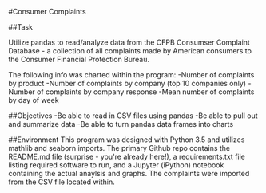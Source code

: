 #Consumer Complaints

##Task

Utilize pandas to read/analyze data from the CFPB Consumser Complaint Database -
a collection of all complaints made by American consumers to the Consumer
Financial Protection Bureau.

The following info was charted within the program:
-Number of complaints by product
-Number of complaints by company (top 10 companies only)
-Number of complaints by company response
-Mean number of complaints by day of week


##Objectives
-Be able to read in CSV files using pandas
-Be able to pull out and summarize data
-Be able to turn pandas data frames into charts

##Environment
This program was designed with Python 3.5 and utilizes mathlib and seaborn imports.
The primary Github repo contains the README.md file (surprise - you're already here!),
a requirements.txt file listing required software to run, and a Jupyter (iPython)
notebook containing the actual anaylsis and graphs. The complaints were imported
from the CSV file located within.
